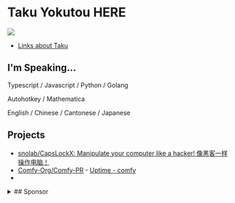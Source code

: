 # Taku Yokutou HERE

![](https://komarev.com/ghpvc/?username=snomiao)

- [Links about Taku]( https://bento.me/snomiao )

## I'm Speaking...

Typescript / Javascript / Python / Golang

Autohotkey / Mathematica

English / Chinese / Cantonese / Japanese

## Projects

- [snolab/CapsLockX: Manipulate your computer like a hacker! 像黑客一样操作电脑！]( https://github.com/snolab/CapsLockX )
- [Comfy-Org/Comfy-PR]( https://github.com/Comfy-Org/Comfy-PR ) - [Uptime - comfy]( https://up.snomiao.com/status/comfy )
- 
<details>
<summary>
## Sponsor
</summary>

- Wise, Paypal, Alipay: snomiao@gmail.com
- BTC: (MAINTAINING)
- ETH: 0xdC2EeCe11a9e09c8db921989e54b30375446e49E
- Monero: 48VK3d9LHcdiHPvwfxbGFB6VQg9zS6Y8F3YDZr3tti3tE6XmSc7HVrnTT9wTZcZjPw5AntN7QEZV2VWa1LWCRe278nYUtSg

</details>
